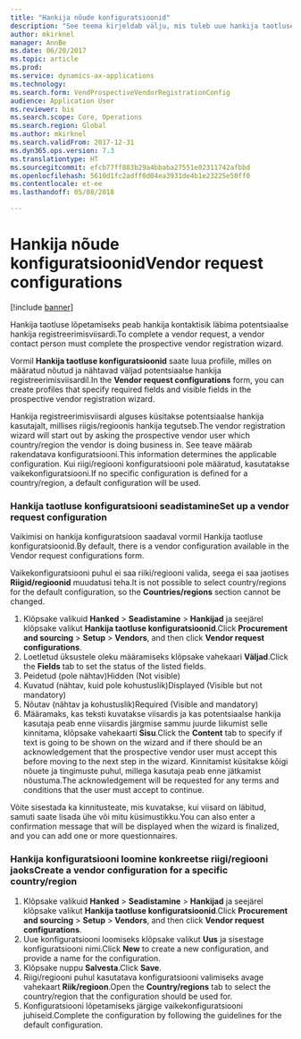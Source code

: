 ```yaml
---
title: "Hankija nõude konfiguratsioonid"
description: "See teema kirjeldab välju, mis tuleb uue hankija taotluse puhul täita."
author: mkirknel
manager: AnnBe
ms.date: 06/20/2017
ms.topic: article
ms.prod: 
ms.service: dynamics-ax-applications
ms.technology: 
ms.search.form: VendProspectiveVendorRegistrationConfig
audience: Application User
ms.reviewer: bis
ms.search.scope: Core, Operations
ms.search.region: Global
ms.author: mkirknel
ms.search.validFrom: 2017-12-31
ms.dyn365.ops.version: 7.3
ms.translationtype: HT
ms.sourcegitcommit: efcb77ff883b29a4bbaba27551e02311742afbbd
ms.openlocfilehash: 5610d1fc2adff0d04ea3931de4b1e23225e50ff0
ms.contentlocale: et-ee
ms.lasthandoff: 05/08/2018

---
```


# <a name="vendor-request-configurations"></a><span data-ttu-id="f7535-103">Hankija nõude konfiguratsioonid</span><span class="sxs-lookup"><span data-stu-id="f7535-103">Vendor request configurations</span></span>
[!include [banner](../includes/banner.md)]

<span data-ttu-id="f7535-104">Hankija taotluse lõpetamiseks peab hankija kontaktisik läbima potentsiaalse hankija registreerimisviisardi.</span><span class="sxs-lookup"><span data-stu-id="f7535-104">To complete a vendor request, a vendor contact person must complete the prospective vendor registration wizard.</span></span>

<span data-ttu-id="f7535-105">Vormil **Hankija taotluse konfiguratsioonid** saate luua profiile, milles on määratud nõutud ja nähtavad väljad potentsiaalse hankija registreerimisviisardil.</span><span class="sxs-lookup"><span data-stu-id="f7535-105">In the **Vendor request configurations** form, you can create profiles that specify required fields and visible fields in the prospective vendor registration wizard.</span></span>

<span data-ttu-id="f7535-106">Hankija registreerimisviisardi alguses küsitakse potentsiaalse hankija kasutajalt, millises riigis/regioonis hankija tegutseb.</span><span class="sxs-lookup"><span data-stu-id="f7535-106">The vendor registration wizard will start out by asking the prospective vendor user which country/region the vendor is doing business in.</span></span> <span data-ttu-id="f7535-107">See teave määrab rakendatava konfiguratsiooni.</span><span class="sxs-lookup"><span data-stu-id="f7535-107">This information determines the applicable configuration.</span></span> <span data-ttu-id="f7535-108">Kui riigi/regiooni konfiguratsiooni pole määratud, kasutatakse vaikekonfiguratsiooni.</span><span class="sxs-lookup"><span data-stu-id="f7535-108">If no specific configuration is defined for a country/region, a default configuration will be used.</span></span>

### <a name="set-up-a-vendor-request-configuration"></a><span data-ttu-id="f7535-109">Hankija taotluse konfiguratsiooni seadistamine</span><span class="sxs-lookup"><span data-stu-id="f7535-109">Set up a vendor request configuration</span></span>

<span data-ttu-id="f7535-110">Vaikimisi on hankija konfiguratsioon saadaval vormil Hankija taotluse konfiguratsioonid.</span><span class="sxs-lookup"><span data-stu-id="f7535-110">By default, there is a vendor configuration available in the Vendor request configurations form.</span></span>

<span data-ttu-id="f7535-111">Vaikekonfiguratsiooni puhul ei saa riiki/regiooni valida, seega ei saa jaotises **Riigid/regioonid** muudatusi teha.</span><span class="sxs-lookup"><span data-stu-id="f7535-111">It is not possible to select country/regions for the default configuration, so the **Countries/regions** section cannot be changed.</span></span>

1. <span data-ttu-id="f7535-112">Klõpsake valikuid **Hanked** > **Seadistamine** > **Hankijad** ja seejärel klõpsake valikut **Hankija taotluse konfiguratsioonid**.</span><span class="sxs-lookup"><span data-stu-id="f7535-112">Click **Procurement and sourcing** > **Setup** > **Vendors**, and then click **Vendor request configurations**.</span></span>
2. <span data-ttu-id="f7535-113">Loetletud üksustele oleku määramiseks klõpsake vahekaari **Väljad**.</span><span class="sxs-lookup"><span data-stu-id="f7535-113">Click the **Fields** tab to set the status of the listed fields.</span></span>
3. <span data-ttu-id="f7535-114">Peidetud (pole nähtav)</span><span class="sxs-lookup"><span data-stu-id="f7535-114">Hidden (Not visible)</span></span>
4. <span data-ttu-id="f7535-115">Kuvatud (nähtav, kuid pole kohustuslik)</span><span class="sxs-lookup"><span data-stu-id="f7535-115">Displayed (Visible but not mandatory)</span></span>
5. <span data-ttu-id="f7535-116">Nõutav (nähtav ja kohustuslik)</span><span class="sxs-lookup"><span data-stu-id="f7535-116">Required (Visible and mandatory)</span></span>
6. <span data-ttu-id="f7535-117">Määramaks, kas teksti kuvatakse viisardis ja kas potentsiaalse hankija kasutaja peab enne viisardis järgmise sammu juurde liikumist selle kinnitama, klõpsake vahekaarti **Sisu**.</span><span class="sxs-lookup"><span data-stu-id="f7535-117">Click the **Content** tab to specify if text is going to be shown on the wizard and if there should be an acknowledgement that the prospective vendor user must accept this before moving to the next step in the wizard.</span></span> <span data-ttu-id="f7535-118">Kinnitamist küsitakse kõigi nõuete ja tingimuste puhul, millega kasutaja peab enne jätkamist nõustuma.</span><span class="sxs-lookup"><span data-stu-id="f7535-118">The acknowledgement will be requested for any terms and conditions that the user must accept to continue.</span></span>

<span data-ttu-id="f7535-119">Võite sisestada ka kinnitusteate, mis kuvatakse, kui viisard on läbitud, samuti saate lisada ühe või mitu küsimustikku.</span><span class="sxs-lookup"><span data-stu-id="f7535-119">You can also enter a confirmation message that will be displayed when the wizard is finalized, and you can add one or more questionnaires.</span></span>

### <a name="create-a-vendor-configuration-for-a-specific-countryregion"></a><span data-ttu-id="f7535-120">Hankija konfiguratsiooni loomine konkreetse riigi/regiooni jaoks</span><span class="sxs-lookup"><span data-stu-id="f7535-120">Create a vendor configuration for a specific country/region</span></span>
1.  <span data-ttu-id="f7535-121">Klõpsake valikuid **Hanked** > **Seadistamine** > **Hankijad** ja seejärel klõpsake valikut **Hankija taotluse konfiguratsioonid**.</span><span class="sxs-lookup"><span data-stu-id="f7535-121">Click **Procurement and sourcing** > **Setup** > **Vendors**, and then click **Vendor request configurations**.</span></span>
2.  <span data-ttu-id="f7535-122">Uue konfiguratsiooni loomiseks klõpsake valikut **Uus** ja sisestage konfiguratsiooni nimi.</span><span class="sxs-lookup"><span data-stu-id="f7535-122">Click **New** to create a new configuration, and provide a name for the configuration.</span></span>
3.  <span data-ttu-id="f7535-123">Klõpsake nuppu **Salvesta**.</span><span class="sxs-lookup"><span data-stu-id="f7535-123">Click **Save**.</span></span>
4.  <span data-ttu-id="f7535-124">Riigi/regiooni puhul kasutatava konfiguratsiooni valimiseks avage vahekaart **Riik/regioon**.</span><span class="sxs-lookup"><span data-stu-id="f7535-124">Open the **Country/regions** tab to select the country/region that the configuration should be used for.</span></span>
5.  <span data-ttu-id="f7535-125">Konfiguratsiooni lõpetamiseks järgige vaikekonfiguratsiooni juhiseid.</span><span class="sxs-lookup"><span data-stu-id="f7535-125">Complete the configuration by following the guidelines for the default configuration.</span></span>


